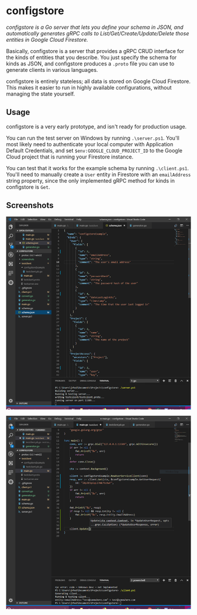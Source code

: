 # configstore

*configstore is a Go server that lets you define your schema in JSON, and automatically generates gRPC calls to List/Get/Create/Update/Delete those entities in Google Cloud Firestore.*

Basically, configstore is a server that provides a gRPC CRUD interface for the kinds of entities that you describe. You just specify the schema for kinds as JSON, and configstore produces a `.proto` file you can use to generate clients in various languages.

configstore is entirely stateless; all data is stored on Google Cloud Firestore. This makes it easier to run in highly available configurations, without managing the state yourself.

## Usage

configstore is a very early prototype, and isn't ready for production usage.

You can run the test server on Windows by running `.\server.ps1`. You'll most likely need to authenticate your local computer with Application Default Credentials, and set `$env:GOOGLE_CLOUD_PROJECT_ID` to the Google Cloud project that is running your Firestore instance.

You can test that it works for the example schema by running `.\client.ps1`. You'll need to manually create a `User` entity in Firestore with an `emailAddress` string property, since the only implemented gRPC method for kinds in configstore is `Get`.

## Screenshots

![server](./screenshots/server.png)

![client](./screenshots/client.png)
